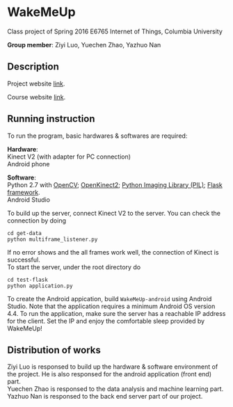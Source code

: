 # WakeMeUp
Class project of Spring 2016 E6765 Internet of Things, Columbia University

__Group member__: Ziyi Luo, Yuechen Zhao, Yazhuo Nan

Description
-----------
Project website [link](http://iotcolumbia2016tue4.weebly.com/).

Course website [link](http://iotcolumbia.weebly.com/).

Running instruction
-----------
To run the program, basic hardwares & softwares are required:


__Hardware__: <br /> 
Kinect V2 (with adapter for PC connection) <br /> 
Android phone

__Software__: <br /> 
Python 2.7 with [OpenCV](http://opencv.org/); [OpenKinect2](https://github.com/OpenKinect/libfreenect2); [Python Imaging Library (PIL)](http://www.pythonware.com/products/pil/); [Flask framework](http://flask.pocoo.org/). <br /> 
Android Studio <br />

To build up the server, connect Kinect V2 to the server. You can check the connection by doing
```
cd get-data
python multiframe_listener.py
```
If no error shows and the all frames work well, the connection of Kinect is successful. <br /> 
To start the server, under the root directory do
```
cd test-flask
python application.py
```
To create the Android appication, build `WakeMeUp-android` using Android Studio. Note that the application requires a minimum Android OS version 4.4.
To run the application, make sure the server has a reachable IP address for the client. Set the IP and enjoy the comfortable sleep provided by WakeMeUp!

Distribution of works
-----------
Ziyi Luo is responsed to build up the hardware & software environment of the project. He is also responsed for the android application (front end) part. <br />
Yuechen Zhao is responsed to the data analysis and machine learning part. <br />
Yazhuo Nan is responsed to the back end server part of our project.